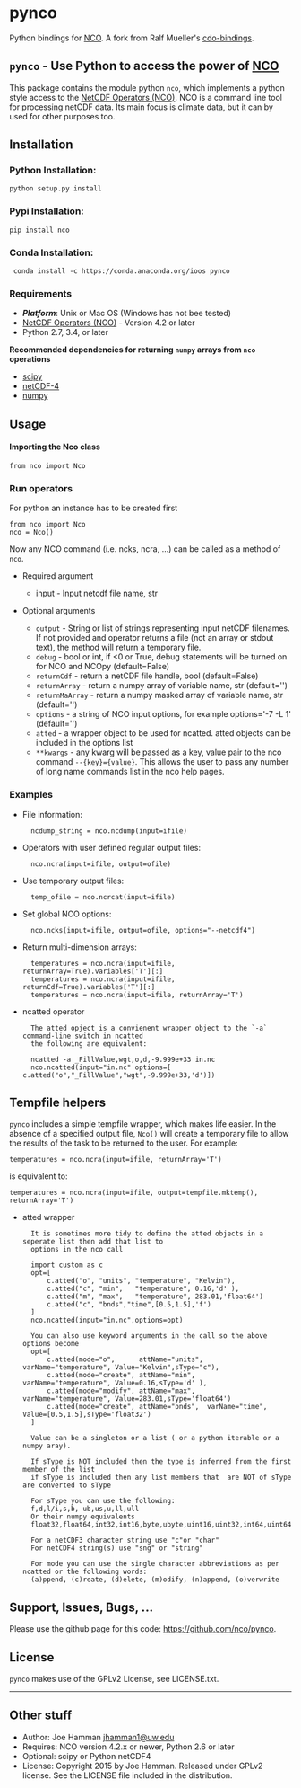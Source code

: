 pynco
============

Python bindings for [NCO](http://nco.sourceforge.net/).  A fork from Ralf Mueller's [cdo-bindings](https://github.com/Try2Code/cdo-bindings).

## `pynco` - Use Python to access the power of [NCO](http://nco.sourceforge.net/)

This package contains the module python `nco`, which implements a python style access to
the [NetCDF Operators (NCO)](http://nco.sourceforge.net/). NCO is a command line tool for processing
netCDF data. Its main focus is climate data, but it can by used for other
purposes too.

## Installation

### Python Installation:

    python setup.py install

### Pypi Installation:

    pip install nco

### Conda Installation:

     conda install -c https://conda.anaconda.org/ioos pynco

### Requirements

- ***Platform***: Unix or Mac OS (Windows has not bee tested)
- [NetCDF Operators (NCO)](http://nco.sourceforge.net/) - Version 4.2 or later
- Python 2.7, 3.4, or later

**Recommended dependencies for returning `numpy` arrays from `nco` operations**
- [scipy](http://docs.scipy.org/doc/scipy/reference/generated/scipy.io.netcdf.netcdf_file.html)
- [netCDF-4](https://code.google.com/p/netcdf4-python/)
- [numpy](http://www.numpy.org/)

## Usage

#### Importing the Nco class

   `from nco import Nco`

### Run operators

For python an instance has to be created first

    from nco import Nco
    nco = Nco()

Now any NCO command (i.e. ncks, ncra, ...) can be called as a method of `nco`.

* Required argument
   - input - Input netcdf file name, str

* Optional arguments
    - `output` - String or list of strings representing input netCDF filenames.  If not provided and operator returns a file (not an array or stdout text), the method will return a temporary file.
    - `debug` - bool or int, if <0 or True, debug statements will be turned on for NCO and NCOpy (default=False)
    - `returnCdf` - return a netCDF file handle, bool (default=False)
    - `returnArray` - return a numpy array of variable name, str (default='')
    - `returnMaArray` - return a numpy masked array of variable name, str (default='')
    - `options` - a string of NCO input options, for example options='-7 -L 1' (default='')
    - `atted`   - a wrapper object to be used for ncatted. atted objects can be included in the options list 
    - `**kwargs` - any kwarg will be passed as a key, value pair to the nco command `--{key}={value}`.  This allows the user to pass any number of long name commands list in the nco help pages.

### Examples

* File information:

        ncdump_string = nco.ncdump(input=ifile)

* Operators with user defined regular output files:

        nco.ncra(input=ifile, output=ofile)

* Use temporary output files:

        temp_ofile = nco.ncrcat(input=ifile)

* Set global NCO options:

        nco.ncks(input=ifile, output=ofile, options="--netcdf4")

* Return multi-dimension arrays:

        temperatures = nco.ncra(input=ifile, returnArray=True).variables['T'][:]
        temperatures = nco.ncra(input=ifile, returnCdf=True).variables['T'][:]
        temperatures = nco.ncra(input=ifile, returnArray='T')

* ncatted operator

        The atted opject is a convienent wrapper object to the `-a` command-line switch in ncatted
        the following are equivalent:
        
        ncatted -a _FillValue,wgt,o,d,-9.999e+33 in.nc
        nco.ncatted(input="in.nc" options=[ c.atted("o","_FillValue","wgt",-9.999e+33,'d')])     
        

## Tempfile helpers

`pynco` includes a simple tempfile wrapper, which makes life easier.  In the
absence of a specified output file, `Nco()` will create a temporary file to allow the results of the task to be returned to the user.  For example:

    temperatures = nco.ncra(input=ifile, returnArray='T')
is equivalent to:

    temperatures = nco.ncra(input=ifile, output=tempfile.mktemp(), returnArray='T')

* atted wrapper

        It is sometimes more tidy to define the atted objects in a seperate list then add that list to 
        options in the nco call     
        
        import custom as c 
        opt=[   
            c.atted("o", "units", "temperature", "Kelvin"),
            c.atted("c", "min",   "temperature", 0.16,'d' ),
            c.atted("m", "max",   "temperature", 283.01,'float64')
            c.atted("c", "bnds","time",[0.5,1.5],'f') 
        ]  
        nco.ncatted(input="in.nc",options=opt)     

        You can also use keyword arguments in the call so the above options become
        opt=[   
            c.atted(mode="o",      attName="units", varName="temperature", Value="Kelvin",sType="c"),
            c.atted(mode="create", attName="min",   varName="temperature", Value=0.16,sType='d' ),
            c.atted(mode="modify", attName="max",   varName="temperature", Value=283.01,sType='float64')
            c.atted(mode="create", attName="bnds",  varName="time", Value=[0.5,1.5],sType='float32')
        ]  

        Value can be a singleton or a list ( or a python iterable or a numpy aray). 

        If sType is NOT included then the type is inferred from the first member of the list 
        if sType is included then any list members that  are NOT of sType are converted to sType

        For sType you can use the following:
        f,d,l/i,s,b, ub,us,u,ll,ull         
        Or their numpy equivalents
        float32,float64,int32,int16,byte,ubyte,uint16,uint32,int64,uint64    

        For a netCDF3 character string use "c"or "char"
        For netCDF4 string(s) use "sng" or "string"
 
        For mode you can use the single character abbreviations as per ncatted or the following words:
        (a)ppend, (c)reate, (d)elete, (m)odify, (n)append, (o)verwrite

 
## Support, Issues, Bugs, ...


Please use the github page for this code: https://github.com/nco/pynco.

## License

`pynco` makes use of the GPLv2 License, see LICENSE.txt.

---

## Other stuff

* Author: Joe Hamman <jhamman1@uw.edu>
* Requires: NCO version 4.2.x or newer, Python 2.6 or later
* Optional: scipy or Python netCDF4
* License:  Copyright 2015 by Joe Hamman.  Released under GPLv2 license.  See the LICENSE file included in the distribution.
